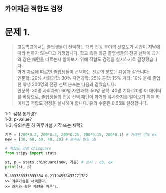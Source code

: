 카이제곱 적합도 검정 
--
문제 1.
==
> 고등학교에서는 졸업생들이 선택하는 대학 전공 분야의 선호도가 시간이 지남에 따라 변하지 않는다고 가정합니다. 학교 측은 최근 졸업생들의 전공 선택이 과거와 같은 패턴을 따르는지 알아보기 위해 적합도 검정을 실시하기로 결정했습니다.  
> 과거 자료에 따르면 졸업생들이 선택하는 전공의 분포는 다음과 같습니다:  
> 인문학: 20% 사회과학: 30% 자연과학: 25% 공학: 15% 기타: 10%
> 올해 졸업한 학생 200명의 전공 선택 분포는 다음과 같았습니다:  
> 인문학: 30명 사회과학: 60명 자연과학: 50명 공학: 40명 기타: 20명
> 이 데이터를 바탕으로, 졸업생들의 전공 선택 패턴이 과거와 유사한지를 알아보기 위해 카이제곱 적합도 검정을 실시해야 합니다. 유의 수준은 0.05로 설정합니다.  

1-1. 검정 통계량?  
1-2. p-value?  
1-3. 유의수준 하 귀무가설 기각 또는 채택?  

```python
기존 = [200*0.2, 200*0.3, 200*0.25, 200*0.15, 200*0.1] # 기대된 빈도 ex
new = [30, 60, 50, 40, 20] # 관측된 빈도 ob

# 적합도 검정 chisquare
from scipy import stats

st, p = stats.chisquare(new, 기존) # 순서 : ob, ex
print(st, p)
```
```
5.833333333333334 0.21194558437271782
>> 귀무가설을 채택한다.
>> 과거와 같은 패턴을 따른다. 
```
